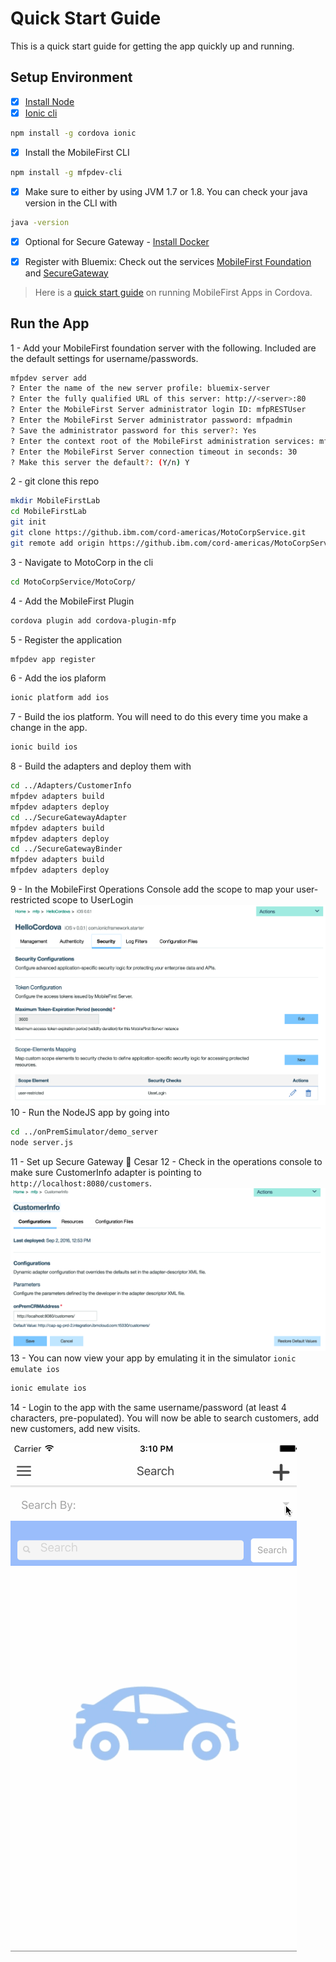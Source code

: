 # Quick Start Guide

This is a quick start guide for getting the app quickly up and running.

## Setup Environment

- [X] [Install Node](https://nodejs.org/en/) 
- [X] [Ionic cli](http://ionicframework.com/getting-started/)
```bash
npm install -g cordova ionic
```
- [X] Install the MobileFirst CLI
```bash
npm install -g mfpdev-cli
```
- [X] Make sure to either by using JVM 1.7 or 1.8. You can check your java version in the CLI with
```bash
java -version
```
- [X] Optional for Secure Gateway - [Install Docker](https://docs.docker.com/engine/installation/)

- [X] Register with Bluemix: Check out the services [MobileFirst Foundation](https://console.ng.bluemix.net/catalog/services/mobile-foundation/) and [SecureGateway](https://console.ng.bluemix.net/catalog/services/secure-gateway/)

> Here is a [quick start guide](https://mobilefirstplatform.ibmcloud.com/tutorials/en/foundation/8.0/quick-start/cordova/
) on running MobileFirst Apps in Cordova.


## Run the App

1 - Add your MobileFirst foundation server with the following. 
Included are the default settings for username/passwords.
```bash
mfpdev server add 
? Enter the name of the new server profile: bluemix-server
? Enter the fully qualified URL of this server: http://<server>:80
? Enter the MobileFirst Server administrator login ID: mfpRESTUser
? Enter the MobileFirst Server administrator password: mfpadmin
? Save the administrator password for this server?: Yes
? Enter the context root of the MobileFirst administration services: mfpadmin
? Enter the MobileFirst Server connection timeout in seconds: 30
? Make this server the default?: (Y/n) Y
```
2 - git clone this repo
```bash
mkdir MobileFirstLab
cd MobileFirstLab
git init
git clone https://github.ibm.com/cord-americas/MotoCorpService.git
git remote add origin https://github.ibm.com/cord-americas/MotoCorpService.git
```
3 - Navigate to MotoCorp in the cli 
```bash
cd MotoCorpService/MotoCorp/
```
4 - Add the MobileFirst Plugin 
```bash
cordova plugin add cordova-plugin-mfp
```
5 - Register the application
```bash
mfpdev app register
```
6 - Add the ios plaform
```bash
ionic platform add ios
```
7 - Build the ios platform. You will need to do this every time you make a change in the app.
```bash
ionic build ios
```
8 - Build the adapters and deploy them with 
```bash
cd ../Adapters/CustomerInfo
mfpdev adapters build
mfpdev adapters deploy
cd ../SecureGatewayAdapter
mfpdev adapters build
mfpdev adapters deploy
cd ../SecureGatewayBinder
mfpdev adapters build
mfpdev adapters deploy
```
9 - In the MobileFirst Operations Console add the scope to map your user-restricted scope to UserLogin
![Scope Mapping](/Lab/img/scope-mapping.png)
10 - Run the NodeJS app by going into
```bash
cd ../onPremSimulator/demo_server
node server.js
```
11 - Set up Secure Gateway :pushpin: Cesar
12 - Check in the operations console to make sure CustomerInfo adapter is pointing to `http://localhost:8080/customers`.
![Scope Mapping](/Lab/img/on-prem-crm.png)
13 - You can now view your app by emulating it in the simulator `ionic emulate ios`
```bash
ionic emulate ios
```
14 - Login to the app with the same username/password (at least 4 characters, pre-populated).
You will now be able to search customers, add new customers, add new visits.

![Demo](/Lab/img/demo.gif)